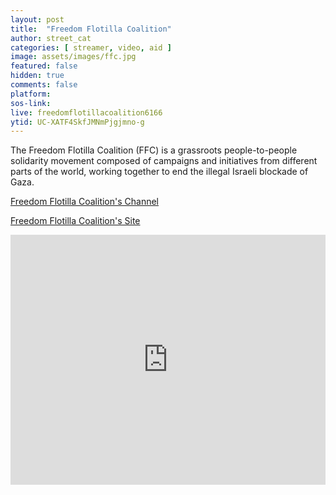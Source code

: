 ```yaml
---
layout: post
title:  "Freedom Flotilla Coalition"
author: street_cat
categories: [ streamer, video, aid ]
image: assets/images/ffc.jpg
featured: false
hidden: true
comments: false
platform: 
sos-link: 
live: freedomflotillacoalition6166
ytid: UC-XATF4SkfJMNmPjgjmno-g
---
```


The Freedom Flotilla Coalition (FFC) is a grassroots people-to-people solidarity movement composed of campaigns and initiatives from different parts of the world, working together to end the illegal Israeli blockade of Gaza.

<a href="https://www.youtube.com/@freedomflotillacoalition6166">Freedom Flotilla Coalition's Channel</a>

<a href="https://freedomflotilla.org/">Freedom Flotilla Coalition's Site</a>

<iframe width="100%" height="400" src="https://www.youtube.com/embed/wjMdY-r55g8" title="YouTube video player" frameborder="0" allow="accelerometer; autoplay; clipboard-write; encrypted-media; gyroscope; picture-in-picture; web-share" referrerpolicy="strict-origin-when-cross-origin" allowfullscreen></iframe>
